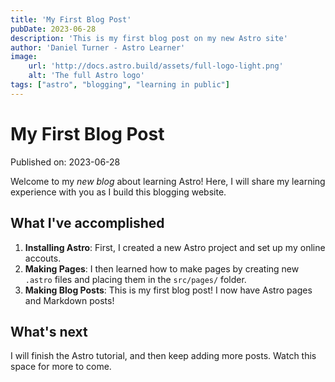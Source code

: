 ```yaml
---
title: 'My First Blog Post'
pubDate: 2023-06-28
description: 'This is my first blog post on my new Astro site'
author: 'Daniel Turner - Astro Learner'
image:
    url: 'http://docs.astro.build/assets/full-logo-light.png'
    alt: 'The full Astro logo'
tags: ["astro", "blogging", "learning in public"]
---
```

# My First Blog Post
Published on: 2023-06-28

Welcome to my _new blog_ about learning Astro! Here, I will share my learning experience with you as I build this blogging website.

## What I've accomplished

1. **Installing Astro**: First, I created a new Astro project and set up my online accouts.
2. **Making Pages**: I then learned how to make pages by creating new `.astro` files and placing them in the `src/pages/` folder.
3. **Making Blog Posts**: This is my first blog post! I now have Astro pages and Markdown posts!

## What's next

I will finish the Astro tutorial, and then keep adding more posts. Watch this space for more to come.
